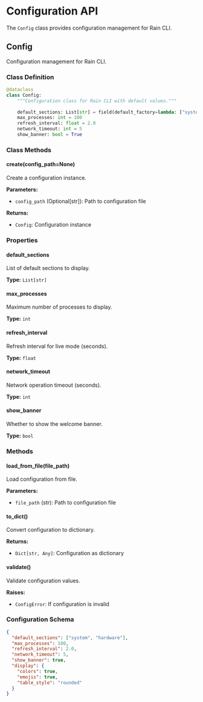 # Configuration API

The `Config` class provides configuration management for Rain CLI.

## Config

Configuration management for Rain CLI.

### Class Definition

```python
@dataclass
class Config:
    """Configuration class for Rain CLI with default values."""
    
    default_sections: List[str] = field(default_factory=lambda: ["system", "hardware"])
    max_processes: int = 100
    refresh_interval: float = 2.0
    network_timeout: int = 5
    show_banner: bool = True
```

### Class Methods

#### create(config_path=None)
Create a configuration instance.

**Parameters:**
- `config_path` (Optional[str]): Path to configuration file

**Returns:**
- `Config`: Configuration instance

### Properties

#### default_sections
List of default sections to display.

**Type:** `List[str]`

#### max_processes
Maximum number of processes to display.

**Type:** `int`

#### refresh_interval
Refresh interval for live mode (seconds).

**Type:** `float`

#### network_timeout
Network operation timeout (seconds).

**Type:** `int`

#### show_banner
Whether to show the welcome banner.

**Type:** `bool`

### Methods

#### load_from_file(file_path)
Load configuration from file.

**Parameters:**
- `file_path` (str): Path to configuration file

#### to_dict()
Convert configuration to dictionary.

**Returns:**
- `Dict[str, Any]`: Configuration as dictionary

#### validate()
Validate configuration values.

**Raises:**
- `ConfigError`: If configuration is invalid

### Configuration Schema

```json
{
  "default_sections": ["system", "hardware"],
  "max_processes": 100,
  "refresh_interval": 2.0,
  "network_timeout": 5,
  "show_banner": true,
  "display": {
    "colors": true,
    "emojis": true,
    "table_style": "rounded"
  }
}
```
